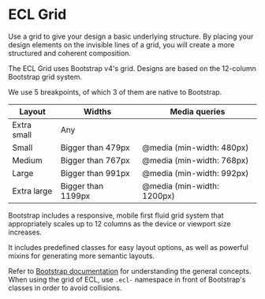 # ECL Grid

Use a grid to give your design a basic underlying structure. By placing your design elements on the invisible lines of a grid, you will create a more structured and coherent composition.

The ECL Grid uses Bootstrap v4's grid. Designs are based on the 12-column Bootstrap grid system.

We use 5 breakpoints, of which 3 of them are native to Bootstrap.

| Layout      | Widths             | Media queries              |
|-------------|--------------------|----------------------------|
| Extra small | Any                |                            |
| Small       | Bigger than 479px  | @media (min-width: 480px)  |
| Medium      | Bigger than 767px  | @media (min-width: 768px)  |
| Large       | Bigger than 991px  | @media (min-width: 992px)  |
| Extra large | Bigger than 1199px | @media (min-width: 1200px) |

Bootstrap includes a responsive, mobile first fluid grid system that appropriately scales up to 12 columns as the device or viewport size increases.

It includes predefined classes for easy layout options, as well as powerful mixins for generating more semantic layouts.

Refer to [Bootstrap documentation](http://v4-alpha.getbootstrap.com/layout/grid/) for understanding the general concepts. When using the grid of ECL, use `.ecl-` namespace in front of Bootstrap's classes in order to avoid collisions.

